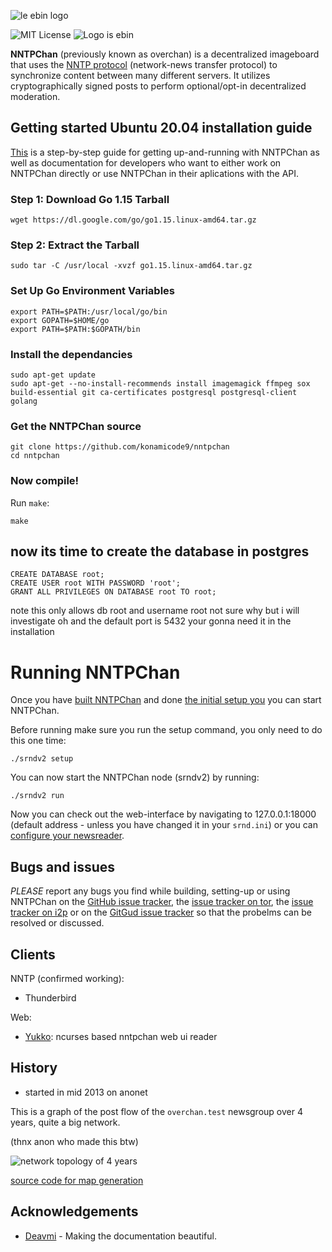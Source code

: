 
![le ebin logo](nntpchan.png "ebin logo")

![MIT License](https://img.shields.io/github/license/majestrate/nntpchan.svg)
![Logo is ebin](https://img.shields.io/badge/logo-ebin-brightgreen.svg)


**NNTPChan** (previously known as overchan) is a decentralized imageboard that uses the [NNTP protocol](https://en.wikipedia.org/wiki/Network_News_Transfer_Protocol) (network-news transfer protocol) to synchronize content between many different servers. It utilizes cryptographically signed posts to perform optional/opt-in decentralized moderation.

## Getting started Ubuntu 20.04 installation guide

[This](doc) is a step-by-step guide for getting up-and-running with NNTPChan as well as documentation for developers who want to either work on NNTPChan directly or use NNTPChan in their aplications with the API.

### Step 1: Download Go 1.15 Tarball
```
wget https://dl.google.com/go/go1.15.linux-amd64.tar.gz
```

### Step 2: Extract the Tarball
```
sudo tar -C /usr/local -xvzf go1.15.linux-amd64.tar.gz
```

### Set Up Go Environment Variables
```
export PATH=$PATH:/usr/local/go/bin
export GOPATH=$HOME/go
export PATH=$PATH:$GOPATH/bin
```

### Install the dependancies

    sudo apt-get update
    sudo apt-get --no-install-recommends install imagemagick ffmpeg sox build-essential git ca-certificates postgresql postgresql-client golang
    

### Get the NNTPChan source
    git clone https://github.com/konamicode9/nntpchan
    cd nntpchan

### Now compile!

Run `make`:

    make

## now its time to create the database in postgres
```
CREATE DATABASE root;
CREATE USER root WITH PASSWORD 'root';
GRANT ALL PRIVILEGES ON DATABASE root TO root;
```
note this only allows db root and username root
not sure why but i will investigate oh and the default port is 5432
your gonna need it in the installation

Running NNTPChan
================

Once you have [built NNTPChan](building.md) and done [the initial setup you](setting-up.md) you can start NNTPChan.

Before running make sure you run the setup command, you only need to do this one time:

    ./srndv2 setup

You can now start the NNTPChan node (srndv2) by running:

    ./srndv2 run

Now you can check out the web-interface by navigating to 127.0.0.1:18000 (default address - unless you have changed it in your `srnd.ini`) or you can [configure your newsreader](extras/configure-newsreader.md).


## Bugs and issues

*PLEASE* report any bugs you find while building, setting-up or using NNTPChan on the [GitHub issue tracker](https://github.com/majestrate/nntpchan/issues), the [issue tracker on tor](http://git.psii2pdloxelodts.onion/psi/nntpchan/), the [issue tracker on i2p](http://git.psi.i2p/psi/nntpchan/) or on the [GitGud issue tracker](https://gitgud.io/jeff/nntpchan/issues) so that the probelms can be resolved or discussed.

## Clients

NNTP (confirmed working):

* Thunderbird

Web:

* [Yukko](https://github.com/faissaloo/Yukko): ncurses based nntpchan web ui reader

## History

* started in mid 2013 on anonet

This is a graph of the post flow of the `overchan.test` newsgroup over 4 years, quite a big network.

(thnx anon who made this btw)

![network topology of 4 years](topology.png "changolia")

[source code for map generation](https://github.com/nilesr/nntpchan-mapper)

## Acknowledgements

* [Deavmi](https://deavmi.carteronline.net/) - Making the documentation beautiful.
